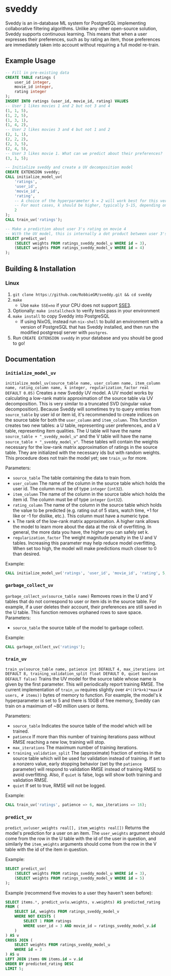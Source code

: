 # sveddy

Sveddy is an in-database ML system for PostgreSQL implementing collaborative filtering algorithms. Unlike any other open-source solution, Sveddy supports continuous learning. This means that when a user expresses their preferences, such as by rating an item, those preferences are immediately taken into account without requiring a full model re-train.

## Example Usage

```sql
-- Fill in pre-existing data
CREATE TABLE ratings (
    user_id integer,
    movie_id integer,
    rating integer
);
INSERT INTO ratings (user_id, movie_id, rating) VALUES
-- User 1 likes movies 1 and 2 but not 3 and 4
(1, 1, 5),
(1, 2, 5),
(1, 3, 1),
(1, 4, 2),
-- User 2 likes movies 3 and 4 but not 1 and 2
(2, 1, 1),
(2, 2, 2),
(2, 3, 5),
(2, 4, 5),
-- User 3 likes movie 1. What can we predict about their preferences?
(3, 1, 5);

-- Initialize sveddy and create a UV decomposition model
CREATE EXTENSION sveddy;
CALL initialize_model_uv(
    'ratings',
    'user_id',
    'movie_id',
    'rating',
    -- A choice of the hyperparameter k = 2 will work best for this very simple data.
    -- For most cases, k should be higher, typically 5-15, depending on the amount of data.
    2
);
CALL train_uv('ratings');

-- Make a prediction about user 3's rating on movie 4
-- With the UV model, this is internally a dot product between user 3's weights and movie 4's weights
SELECT predict_uv(
    (SELECT weights FROM ratings_sveddy_model_u WHERE id = 3),
    (SELECT weights FROM ratings_sveddy_model_v WHERE id = 4)
);
```

## Building & Installation

### Linux
1. `git clone https://github.com/RobbieGM/sveddy.git && cd sveddy`
2. `make`
    - Use `make SSE=no` if your CPU does not support [SSE3](https://en.wikipedia.org/wiki/Streaming_SIMD_Extensions).
3. Optionally: `make installcheck` to verify tests pass in your environment
4. `make install` to copy Sveddy into PostgreSQL
    - If using NixOS, instead run `nix-shell` to build an environment with a version of PostgreSQL that has Sveddy installed, and then run the modified postgresql server with `postgres`.
5. Run `CREATE EXTENSION sveddy` in your database and you should be good to go!

## Documentation

### `initialize_model_uv`
`initialize_model_uv(source_table name, user_column name, item_column name, rating_column name, k integer, regularization_factor real DEFAULT 0.05)`
Creates a new Sveddy UV model. A UV model works by calculating a low-rank matrix approximation of the source table via UV decomposition. This is very similar to a truncated SVD (singular value decomposition). Because Sveddy will sometimes try to query entries from `source_table` by user id or item id, it's recommended to create indices on the source table for both the `user_column` and `item_column`. This function creates two new tables: a U table, representing user preferences, and a V table, representing item qualities. The U table will have the name `source_table + "_sveddy_model_u"` and the V table will have the name `source_table + "_sveddy_model_v"`. These tables will contain the weights necessary for the low-rank matrix approximation of ratings in the source table. They are initialized with the necessary ids but with random weights. This procedure does not train the model yet; see `train_uv` for more.

Parameters:
- `source_table` The table containing the data to train from. 
- `user_column` The name of the column in the source table which holds the user id. The column must be of type `integer` (`int32`).
- `item_column` The name of the column in the source table which holds the item id. The column must be of type `integer` (`int32`).
- `rating_column` The name of the column in the source table which holds the value to be predicted (e.g. rating out of 5 stars, watch time, +1 for like or -1 for dislike, etc.). This column must have a numeric type.
- `k` The rank of the low-rank matrix approximation. A higher rank allows the model to learn more about the data at the risk of overfitting. In general, the more data you have, the higher you can safely set k.
- `regularization_factor` The weight magnitude penalty in the U and V tables. Increasing this parameter may help reduce model overfitting. When set too high, the model will make predictions much closer to 0 than desired.

Example:
```sql
CALL initialize_model_uv('ratings', 'user_id', 'movie_id', 'rating', 5, 0.1);
```

### `garbage_collect_uv`
`garbage_collect_uv(source_table name)`
Removes rows in the U and V tables that do not correspond to user or item ids in the source table. For example, if a user deletes their account, their preferences are still saved in the U table. This function removes orphaned rows to save space.
Parameters:
- `source_table` the source table of the model to garbage collect.

Example:
```sql
CALL garbage_collect_uv('ratings');
```

### `train_uv`
`train_uv(source_table name, patience int DEFAULT 4, max_iterations int DEFAULT 8, training_validation_split float DEFAULT 0, quiet boolean DEFAULT false)`
Trains the UV model for the source table whose name is given by the first parameter. This will periodically report training RMSE. The current implementation of `train_uv` requires slightly over `4*((k*k+k)*max(# users, # items))` bytes of memory to function. For example, the model's k hyperparameter is set to 5 and there is 10GB of free memory, Sveddy can train on a maximum of ~80 million users or items.

Parameters:
- `source_table` Indicates the source table of the model which will be trained.
- `patience` If more than this number of training iterations pass without RMSE reaching a new low, training will stop.
- `max_iterations` The maximum number of training iterations.
- `training_validation_split` The (approximate) fraction of entries in the source table which will be used for validation instead of training. If set to a nonzero value, early stopping behavior (set by the `patience` parameter) will respond to validation RMSE instead of training RMSE to avoid overfitting. Also, if `quiet` is false, logs will show both training and validation RMSE.
- `quiet` If set to true, RMSE will not be logged.

Example:
```sql
CALL train_uv('ratings', patience => 6, max_iterations => 16);
```

### `predict_uv`
`predict_uv(user_weights real[], item_weights real[])`
Returns the model's prediction for a user on an item. The `user_weights` argument should come from the row in the U table with the id of the user in question, and similarly the `item_weights` arguments should come from the row in the V table with the id of the item in question.

Example:
```sql
SELECT predict_uv(
    (SELECT weights FROM ratings_sveddy_model_u WHERE id = 3),
    (SELECT weights FROM ratings_sveddy_model_v WHERE id = 5)
);
```

Example (recommend five movies to a user they haven't seen before):
```sql
SELECT items.*, predict_uv(u.weights, v.weights) AS predicted_rating
FROM (
    SELECT id, weights FROM ratings_sveddy_model_v
    WHERE NOT EXISTS (
        SELECT 1 FROM ratings 
        WHERE user_id = 3 AND movie_id = ratings_sveddy_model_v.id
    )
) AS v
CROSS JOIN (
    SELECT weights FROM ratings_sveddy_model_u
    WHERE id = 3
) AS u
LEFT JOIN items ON items.id = v.id
ORDER BY predicted_rating DESC
LIMIT 5;
```
